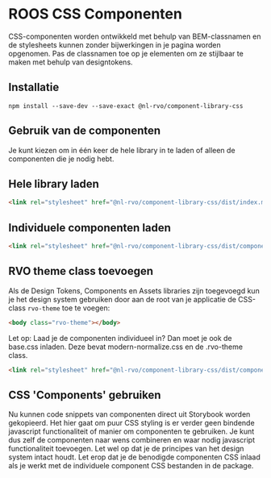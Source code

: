 <!-- @license CC0-1.0 -->

# ROOS CSS Componenten

CSS-componenten worden ontwikkeld met behulp van BEM-classnamen en de stylesheets kunnen zonder bijwerkingen in je pagina worden opgenomen. Pas de classnamen toe op je elementen om ze stijlbaar te maken met behulp van designtokens.

## Installatie

```shell
npm install --save-dev --save-exact @nl-rvo/component-library-css
```

## Gebruik van de componenten

Je kunt kiezen om in één keer de hele library in te laden of alleen de componenten die je nodig hebt.

## Hele library laden

```html
<link rel="stylesheet" href="@nl-rvo/component-library-css/dist/index.min.css" />
```

## Individuele componenten laden

```html
<link rel="stylesheet" href="@nl-rvo/component-library-css/dist/components/accordion.min.css" />
```

## RVO theme class toevoegen

Als de Design Tokens, Components en Assets libraries zijn toegevoegd kun je het design system gebruiken door aan de root van je applicatie de CSS-class `rvo-theme` toe te voegen:

```html
<body class="rvo-theme"></body>
```

Let op: Laad je de componenten individueel in? Dan moet je ook de base.css inladen. Deze bevat modern-normalize.css en de .rvo-theme class.

```html
<link rel="stylesheet" href="@nl-rvo/component-library-css/dist/components/base.min.css" />
```

## CSS 'Components' gebruiken

Nu kunnen code snippets van componenten direct uit Storybook worden gekopieerd. Het hier gaat om puur CSS styling is er verder geen bindende javascript functionaliteit of manier om componenten te gebruiken. Je kunt dus zelf de componenten naar wens combineren en waar nodig javascript functionaliteit toevoegen. Let wel op dat je de principes van het design system intact houdt. Let erop dat je de benodigde componenten CSS inlaad als je werkt met de individuele component CSS bestanden in de package.
